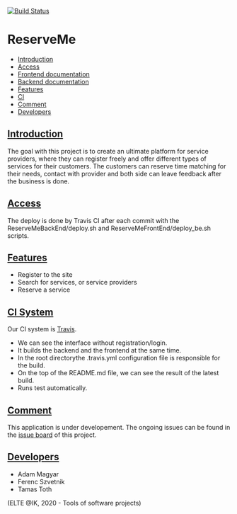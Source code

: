 [![Build Status](https://travis-ci.org/Stalidald/ReserveMe.svg?branch=develop)](https://travis-ci.org/github/Stalidald/ReserveMe/)

# ReserveMe

* [Introduction](README.md#intro)
* [Access](README.md#access)
* [Frontend documentation](ReserveMeFrontEnd/README.md)
* [Backend documentation](ReserveMeBackEnd/README.md)
* [Features](README.md#feautres)
* [CI](README.md#CI)
* [Comment](README.md#comment)
* [Developers](README.md#developers)

## [Introduction](#intro)

The goal with this project is to create an ultimate platform for service providers, where they can register freely and offer different types of services for their customers.
The customers can reserve time matching for their needs, contact with provider and both side can leave feedback after the business is done.

## [Access](#access)
The deploy is done by Travis CI after each commit with the ReserveMeBackEnd/deploy.sh and ReserveMeFrontEnd/deploy_be.sh scripts.

## [Features](#features)

* Register to the site
* Search for services, or service providers
* Reserve a service

## [CI System](#CI)
Our CI system is [Travis](https://travis-ci.org/). 
* We can see the interface without registration/login.
* It builds the backend and the frontend at the same time.
* In the root directorythe .travis.yml configuration file is responsible for the build.
* On the top of the README.md file, we can see the result of the latest build.
* Runs test automatically.

## [Comment](#comment)

This application is under developement. The ongoing issues can be found in the [issue board](https://github.com/Stalidald/ReserveMe/issues) of this project. 


## [Developers](#developers)

* Adam Magyar
* Ferenc Szvetnik
* Tamas Toth


(ELTE @IK, 2020 - Tools of software projects)
